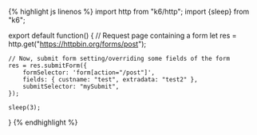 {% highlight js linenos %}
import http from "k6/http";
import {sleep} from "k6";

export default function() {
    // Request page containing a form
    let res = http.get("https://httpbin.org/forms/post");
 
    // Now, submit form setting/overriding some fields of the form
    res = res.submitForm({
        formSelector: 'form[action="/post"]',
        fields: { custname: "test", extradata: "test2" },
        submitSelector: "mySubmit",
    });

    sleep(3);
}
{% endhighlight %}